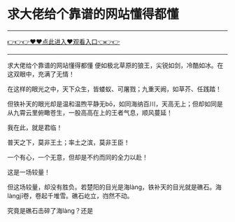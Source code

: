 # 求大佬给个靠谱的网站懂得都懂

<hr/> <a href="https://github.com/nemmp/jaok/issues/2">👉👉👉♥♥点此进入♥观看入口👈👉👉</a><hr/>

求大佬给个靠谱的网站懂得都懂
便如极北草原的狼王，尖锐如剑，冷酷如冰。在这双眼中，充满了无情！

在这样的眼光之中，天下众生，皆蝼蚁、可屠戮；九重天阙，如草芥、任践踏！

但铁补天的眼光却是温和温煦平静无bō，如同海纳百川，天高无上；但却如同是从九霄云里俯瞰苍生，一股高高在上的王者气息，顺风蔓延！

我在此，就是君临！

普天之下，莫非王土；率土之滨，莫非王臣！

一个有心，一个无意，但却是不约而同的全力以赴！

这是一场较量！

但这场较量，却没有胜负。若楚阳的目光是海làng，铁补天的目光就是礁石。海làngjī卷，卷起千堆雪。礁石屹立，岿然不动。

究竟是礁石击碎了海làng？还是
